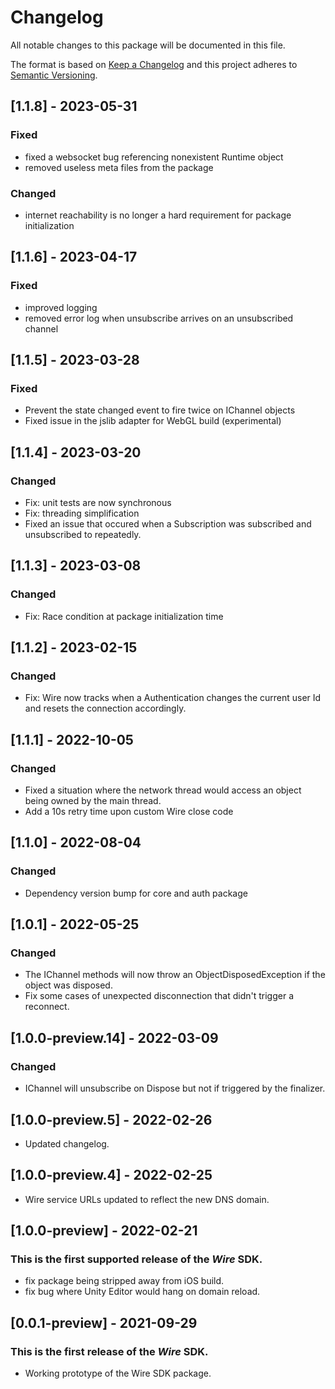 # Changelog
All notable changes to this package will be documented in this file.

The format is based on [Keep a Changelog](http://keepachangelog.com/en/1.0.0/)
and this project adheres to [Semantic Versioning](http://semver.org/spec/v2.0.0.html).

## [1.1.8] - 2023-05-31
### Fixed
* fixed a websocket bug referencing nonexistent Runtime object
* removed useless meta files from the package
### Changed
* internet reachability is no longer a hard requirement for package initialization

## [1.1.6] - 2023-04-17
### Fixed
* improved logging
* removed error log when unsubscribe arrives on an unsubscribed channel

## [1.1.5] - 2023-03-28
### Fixed
* Prevent the state changed event to fire twice on IChannel objects
* Fixed issue in the jslib adapter for WebGL build (experimental)

## [1.1.4] - 2023-03-20
### Changed
* Fix: unit tests are now synchronous
* Fix: threading simplification
* Fixed an issue that occured when a Subscription was subscribed and unsubscribed to repeatedly.

## [1.1.3] - 2023-03-08
### Changed
* Fix: Race condition at package initialization time

## [1.1.2] - 2023-02-15
### Changed
* Fix: Wire now tracks when a Authentication changes the current user Id and resets the connection accordingly.

## [1.1.1] - 2022-10-05
### Changed
* Fixed a situation where the network thread would access an object being owned by the main thread.
* Add a 10s retry time upon custom Wire close code

## [1.1.0] - 2022-08-04
### Changed
* Dependency version bump for core and auth package

## [1.0.1] - 2022-05-25
### Changed
  * The IChannel methods will now throw an ObjectDisposedException if the object was disposed.
  * Fix some cases of unexpected disconnection that didn't trigger a reconnect.

## [1.0.0-preview.14] - 2022-03-09
### Changed
  * IChannel will unsubscribe on Dispose but not if triggered by the finalizer.

## [1.0.0-preview.5] - 2022-02-26
  * Updated changelog.

## [1.0.0-preview.4] - 2022-02-25
  * Wire service URLs updated to reflect the new DNS domain.

## [1.0.0-preview] - 2022-02-21
### This is the first supported release of the *Wire* SDK.
  * fix package being stripped away from iOS build.
  * fix bug where Unity Editor would hang on domain reload.

## [0.0.1-preview] - 2021-09-29
### This is the first release of the *Wire* SDK.
- Working prototype of the Wire SDK package.
